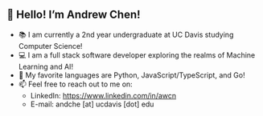 <h2>👋 Hello! I’m Andrew Chen!</h2>

- 📚 I am currently a 2nd year undergraduate at UC Davis studying Computer Science!
- 💻 I am a full stack software developer exploring the realms of Machine Learning and AI!
- 💞️ My favorite languages are Python, JavaScript/TypeScript, and Go!
- 📫 Feel free to reach out to me on:
   - LinkedIn: https://www.linkedin.com/in/awcn
   - E-mail: andche [at] ucdavis [dot] edu
